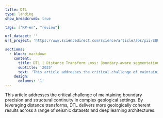 ```yaml
---
title: DTL
type: landing
show_breadcrumb: true

tags: ["RP-en", "review"]

url_dataset: ''
url_project: 'https://www.sciencedirect.com/science/article/abs/pii/S0098300425002110'

sections:
  - block: markdown
    content:
      title: DTL | Distance Transform Loss: Boundary-aware segmentation of seismic data
      subtitle: '2025'
      text: 'This article addresses the critical challenge of maintaining boundary precision and structural continuity in complex geological settings. By leveraging distance transforms, DTL delivers more geologically coherent results across a range of seismic datasets and deep learning architectures.'
    design:
      columns: '1'
---
```


This article addresses the critical challenge of maintaining boundary precision and structural continuity in complex geological settings. By leveraging distance transforms, DTL delivers more geologically coherent results across a range of seismic datasets and deep learning architectures.
 
